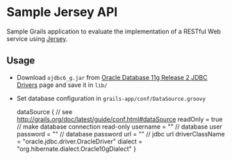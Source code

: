 # Sample Jersey API

Sample Grails application to evaluate the implementation of a RESTful Web service using [Jersey][1].


## Usage

* Download `ojdbc6_g.jar` from [Oracle Database 11g Release 2 JDBC Drivers][2] page and save it in `lib/`

* Set database configuration in `grails-app/conf/DataSource.groovy`

    dataSource {              // see http://grails.org/doc/latest/guide/conf.html#dataSource
        readOnly = true       // make database connection read-only
        username = ""         // database user
        password = ""         // database password
        url = ""              // jdbc url
        driverClassName = "oracle.jdbc.driver.OracleDriver"
        dialect = "org.hibernate.dialect.Oracle10gDialect"
    }


[1]: https://jersey.java.net
[2]: http://www.oracle.com/technetwork/database/enterprise-edition/jdbc-112010-090769.html
